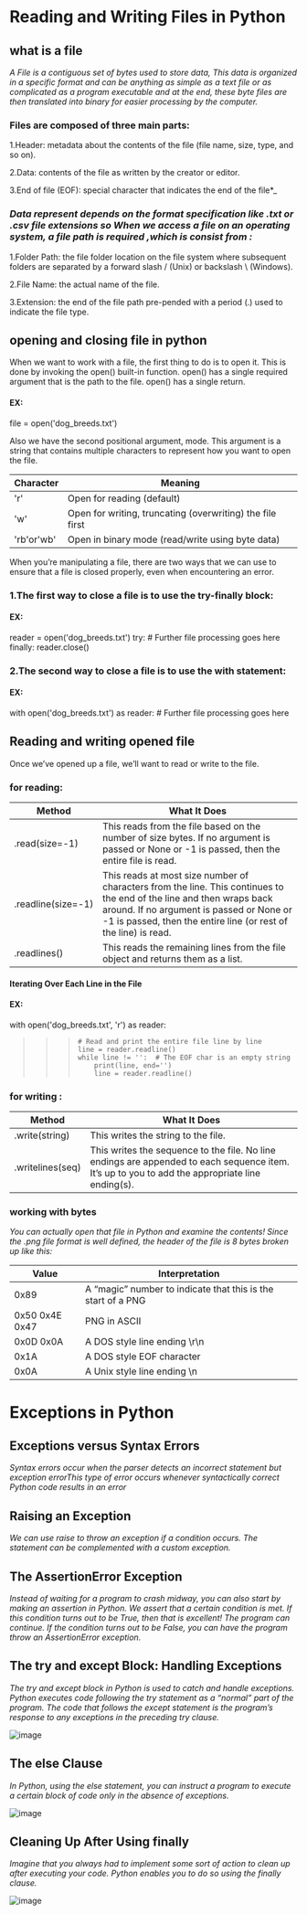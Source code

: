 # Reading and Writing Files in Python

## what is a file 

_*A File is a contiguous set of bytes used to store data, This data is organized in a specific format and can be anything as simple as a text file or as complicated as a program executable and at the end, these byte files are then translated into binary for easier processing by the computer.*_

### Files are composed of three main parts:

1.Header: metadata about the contents of the file (file name, size, type, and so on).

2.Data: contents of the file as written by the creator or editor.

3.End of file (EOF): special character that indicates the end of the file*_


### _*Data represent depends on the format specification like .txt or .csv file extensions so When we access a file on an operating system, a file path is required ,which is consist from :*_

1.Folder Path: the file folder location on the file system where subsequent folders are separated by a forward slash / (Unix) or backslash \ (Windows).

2.File Name: the actual name of the file.

3.Extension: the end of the file path pre-pended with a period (.) used to indicate the file type. 

## opening and closing file in python

When we want to work with a file, the first thing to do is to open it. This is done by invoking the open() built-in function. open() has a single required argument that is the path to the file. open() has a single return. 

#### EX: 
file = open('dog_breeds.txt')


Also we have the second positional argument, mode. This argument is a string that contains multiple characters to represent how you want to open the file. 

Character |	Meaning
--------- | --------
'r'       | Open for reading (default)
'w'	      |Open for writing, truncating (overwriting) the file first
'rb'or'wb'|	Open in binary mode (read/write using byte data)



When you’re manipulating a file, there are two ways that we can use to ensure that a file is closed properly, even when encountering an error.

### 1.The first way to close a file is to use the try-finally block:

#### EX: 
reader = open('dog_breeds.txt')
try:
    # Further file processing goes here
finally:
    reader.close()

### 2.The second way to close a file is to use the with statement:

#### EX:
with open('dog_breeds.txt') as reader:
    # Further file processing goes here


## Reading and writing opened file 

Once we’ve opened up a file, we’ll want to read or write to the file. 

### for reading:

Method	          | What It Does
---------         | --------
.read(size=-1)    |	This reads from the file based on the number of size bytes. If no argument is passed or None or -1 is passed, then the entire file is read.
.readline(size=-1)|	This reads at most size number of characters from the line. This continues to the end of the line and then wraps back around. If no argument is passed or None or -1 is passed, then the entire line (or rest of the line) is read.
.readlines()	  | This reads the remaining lines from the file object and returns them as a list.


#### Iterating Over Each Line in the File
#### EX:
with open('dog_breeds.txt', 'r') as reader:
>>>     # Read and print the entire file line by line
>>>     line = reader.readline()
>>>     while line != '':  # The EOF char is an empty string
>>>         print(line, end='')
>>>         line = reader.readline()



### for writing :

Method	          | What It Does
---------         | --------
.write(string)	  | This writes the string to the file.
.writelines(seq)  | This writes the sequence to the file. No line endings are appended to each sequence item. It’s up to you to add the appropriate line ending(s).


### working with bytes
_*You can actually open that file in Python and examine the contents! Since the .png file format is well defined, the header of the file is 8 bytes broken up like this:*_


Value          |   Interpretation
------         |    --------------
0x89           |  A “magic” number to indicate that this is the start of a PNG
0x50 0x4E 0x47 |	PNG in ASCII
0x0D 0x0A	   |  A DOS style line ending \r\n
0x1A	       |  A DOS style EOF character
0x0A	       |  A Unix style line ending \n

# Exceptions in Python

## Exceptions versus Syntax Errors
_*Syntax errors occur when the parser detects an incorrect statement but exception errorThis type of error occurs whenever syntactically correct Python code results in an error*_
## Raising an Exception
_*We can use raise to throw an exception if a condition occurs. The statement can be complemented with a custom exception.*_
## The AssertionError Exception
_*Instead of waiting for a program to crash midway, you can also start by making an assertion in Python. We assert that a certain condition is met. If this condition turns out to be True, then that is excellent! The program can continue. If the condition turns out to be False, you can have the program throw an AssertionError exception.*_
## The try and except Block: Handling Exceptions

_*The try and except block in Python is used to catch and handle exceptions. Python executes code following the try statement as a “normal” part of the program. The code that follows the except statement is the program’s response to any exceptions in the preceding try clause.*_

![image](https://files.realpython.com/media/try_except.c94eabed2c59.png)

## The else Clause
_*In Python, using the else statement, you can instruct a program to execute a certain block of code only in the absence of exceptions.*_

![image](https://files.realpython.com/media/try_except_else.703aaeeb63d3.png)

## Cleaning Up After Using finally
_*Imagine that you always had to implement some sort of action to clean up after executing your code. Python enables you to do so using the finally clause.*_

![image]((https://files.realpython.com/media/try_except_else_finally.a7fac6c36c55.png))
